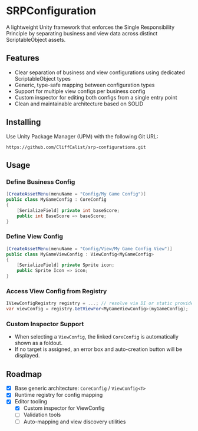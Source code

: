 # SRPConfiguration

A lightweight Unity framework that enforces the Single Responsibility Principle by separating business and view data across distinct ScriptableObject assets.

## Features

- Clear separation of business and view configurations using dedicated ScriptableObject types  
- Generic, type-safe mapping between configuration types  
- Support for multiple view configs per business config  
- Custom inspector for editing both configs from a single entry point  
- Clean and maintainable architecture based on SOLID  

## Installing

Use Unity Package Manager (UPM) with the following Git URL:

```
https://github.com/CliffCalist/srp-configurations.git
```

## Usage

### Define Business Config

```csharp
[CreateAssetMenu(menuName = "Config/My Game Config")]
public class MyGameConfig : CoreConfig
{
    [SerializeField] private int baseScore;
    public int BaseScore => baseScore;
}
```

### Define View Config

```csharp
[CreateAssetMenu(menuName = "Config/View/My Game Config View")]
public class MyGameViewConfig : ViewConfig<MyGameConfig>
{
    [SerializeField] private Sprite icon;
    public Sprite Icon => icon;
}
```

### Access View Config from Registry

```csharp
IViewConfigRegistry registry = ...; // resolve via DI or static provider
var viewConfig = registry.GetViewFor<MyGameViewConfig>(myGameConfig);
```

### Custom Inspector Support

- When selecting a `ViewConfig`, the linked `CoreConfig` is automatically shown as a foldout.  
- If no target is assigned, an error box and auto-creation button will be displayed.  

## Roadmap

- [x] Base generic architecture: `CoreConfig` / `ViewConfig<T>`  
- [x] Runtime registry for config mapping  
- [x] Editor tooling  
  - [x] Custom inspector for ViewConfig  
  - [ ] Validation tools  
  - [ ] Auto-mapping and view discovery utilities  